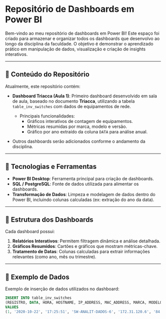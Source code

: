 # Repositório de Dashboards em Power BI

Bem-vindo ao meu repositório de dashboards em Power BI! Este espaço foi criado para armazenar e organizar todos os dashboards que desenvolvo ao longo da disciplina da faculdade. O objetivo é demonstrar o aprendizado prático em manipulação de dados, visualização e criação de insights interativos.

---

## 🔹 Conteúdo do Repositório

Atualmente, este repositório contém:

- **Dashboard Triacca (Aula 1)**: Primeiro dashboard desenvolvido em sala de aula, baseado no documento **Triacca**, utilizando a tabela `table_inv_switches` com dados de equipamentos de rede.
  - Principais funcionalidades:
    - Gráficos interativos de contagem de equipamentos.
    - Métricas resumidas por marca, modelo e versão.
    - Gráfico por ano extraído da coluna `DATA` para análise anual.

- Outros dashboards serão adicionados conforme o andamento da disciplina.

---

## 🔹 Tecnologias e Ferramentas

- **Power BI Desktop**: Ferramenta principal para criação de dashboards.
- **SQL / PostgreSQL**: Fonte de dados utilizada para alimentar os dashboards.
- **Transformação de Dados**: Limpeza e modelagem de dados dentro do Power BI, incluindo colunas calculadas (ex: extração do ano da data).

---

## 🔹 Estrutura dos Dashboards

Cada dashboard possui:

1. **Relatórios Interativos**: Permitem filtragem dinâmica e análise detalhada.
2. **Gráficos Resumidos**: Cartões e gráficos que mostram métricas-chave.
3. **Tratamento de Datas**: Colunas calculadas para extrair informações relevantes (como ano, mês ou trimestre).

---

## 🔹 Exemplo de Dados

Exemplo de inserção de dados utilizados no dashboard:

```sql
INSERT INTO table_inv_switches 
(REGISTRO, DATA, HORA, HOSTNAME, IP_ADDRESS, MAC_ADDRESS, MARCA, MODELO, NUM_SERIE, VERSAO, IMOBILIZADO) 
VALUES 
(1, '2020-10-22', '17:25:51', 'SW-ANALIT-DADOS-6', '172.31.120.6', '84:80:2D:FB:08:25', 'Cisco', 'SG300-52', 'DNI18390F2U', '1.4.9.4', 'CP2662');
